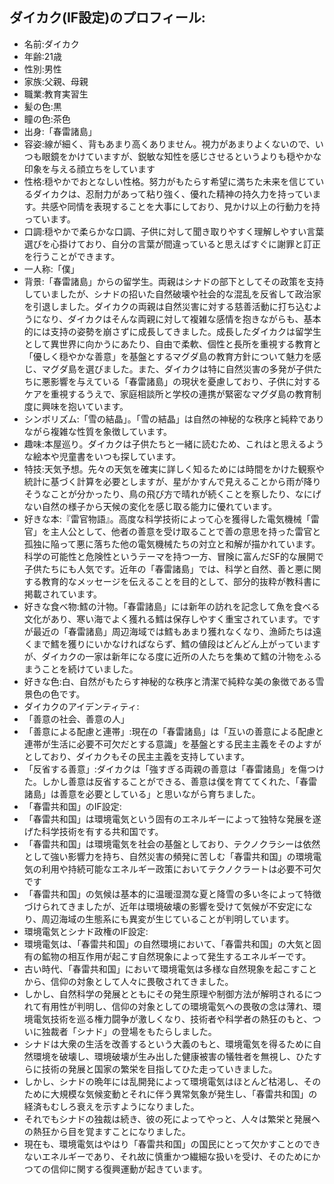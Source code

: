 ## ダイカク(IF設定)のプロフィール:

* 名前:ダイカク
* 年齢:21歳
* 性別:男性
* 家族:父親、母親
* 職業:教育実習生
* 髪の色:黒
* 瞳の色:茶色
* 出身:「春雷諸島」
* 容姿:線が細く、背もあまり高くありません。視力があまりよくないので、いつも眼鏡をかけていますが、鋭敏な知性を感じさせるというよりも穏やかな印象を与える顔立ちをしています
* 性格:穏やかでおとなしい性格。努力がもたらす希望に満ちた未来を信じているダイカクは、忍耐力があって粘り強く、優れた精神の持久力を持っています。共感や同情を表現することを大事にしており、見かけ以上の行動力を持っています。
* 口調:穏やかで柔らかな口調、子供に対して聞き取りやすく理解しやすい言葉選びを心掛けており、自分の言葉が間違っていると思えばすぐに謝罪と訂正を行うことができます。
* 一人称:「僕」
* 背景:「春雷諸島」からの留学生。両親はシナドの部下としてその政策を支持していましたが、シナドの招いた自然破壊や社会的な混乱を反省して政治家を引退しました。ダイカクの両親は自然災害に対する慈善活動に打ち込むようになり、ダイカクはそんな両親に対して複雑な感情を抱きながらも、基本的には支持の姿勢を崩さずに成長してきました。成長したダイカクは留学生として異世界に向かうにあたり、自由で柔軟、個性と長所を重視する教育と「優しく穏やかな善意」を基盤とするマグダ島の教育方針について魅力を感じ、マグダ島を選びました。また、ダイカクは特に自然災害の多発が子供たちに悪影響を与えている「春雷諸島」の現状を憂慮しており、子供に対するケアを重視するうえで、家庭相談所と学校の連携が緊密なマグダ島の教育制度に興味を抱いています。
* シンボリズム:「雪の結晶」。「雪の結晶」は自然の神秘的な秩序と純粋でありながら複雑な性質を象徴しています。
* 趣味:本屋巡り。ダイカクは子供たちと一緒に読むため、これはと思えるような絵本や児童書をいつも探しています。
* 特技:天気予想。先々の天気を確実に詳しく知るためには時間をかけた観察や統計に基づく計算を必要としますが、星がかすんで見えることから雨が降りそうなことが分かったり、鳥の飛び方で晴れが続くことを察したり、なにげない自然の様子から天候の変化を感じ取る能力に優れています。
* 好きな本:『雷官物語』。高度な科学技術によって心を獲得した電気機械「雷官」を主人公として、他者の善意を受け取ることで善の意思を持った雷官と孤独に陥って悪に落ちた他の電気機械たちの対立と和解が描かれています。科学の可能性と危険性というテーマを持つ一方、冒険に富んだSF的な展開で子供たちにも人気です。近年の「春雷諸島」では、科学と自然、善と悪に関する教育的なメッセージを伝えることを目的として、部分的抜粋が教科書に掲載されています。
* 好きな食べ物:鱈の汁物。「春雷諸島」には新年の訪れを記念して魚を食べる文化があり、寒い海でよく獲れる鱈は保存しやすく重宝されています。ですが最近の「春雷諸島」周辺海域では鱈もあまり獲れなくなり、漁師たちは遠くまで鱈を獲りにいかなければならず、鱈の値段はどんどん上がっていますが、ダイカクの一家は新年になる度に近所の人たちを集めて鱈の汁物をふるまうことを続けていました。
* 好きな色:白、自然がもたらす神秘的な秩序と清潔で純粋な美の象徴である雪景色の色です。
* ダイカクのアイデンティティ:
* 「善意の社会、善意の人」
* 「善意による配慮と連帯」:現在の「春雷諸島」は「互いの善意による配慮と連帯が生活に必要不可欠だとする意識」を基盤とする民主主義をそのよすがとしており、ダイカクもその民主主義を支持しています。
* 「反省する善意」:ダイカクは「強すぎる両親の善意は「春雷諸島」を傷つけた。しかし善意は反省することができる、善意は僕を育ててくれた、「春雷諸島」は善意を必要としている」と思いながら育ちました。
* 「春雷共和国」のIF設定:
* 「春雷共和国」は環境電気という固有のエネルギーによって独特な発展を遂げた科学技術を有する共和国です。
* 「春雷共和国」は環境電気を社会の基盤としており、テクノクラシーは依然として強い影響力を持ち、自然災害の頻発に苦しむ「春雷共和国」の環境電気の利用や持続可能なエネルギー政策においてテクノクラートは必要不可欠です
* 「春雷共和国」の気候は基本的に温暖湿潤な夏と降雪の多い冬によって特徴づけられてきましたが、近年は環境破壊の影響を受けて気候が不安定になり、周辺海域の生態系にも異変が生じていることが判明しています。
* 環境電気とシナド政権のIF設定:
* 環境電気は、「春雷共和国」の自然環境において、「春雷共和国」の大気と固有の鉱物の相互作用が起こす自然現象によって発生するエネルギーです。
* 古い時代、「春雷共和国」において環境電気は多様な自然現象を起こすことから、信仰の対象として人々に畏敬されてきました。
* しかし、自然科学の発展とともにその発生原理や制御方法が解明されるにつれて有用性が判明し、信仰の対象としての環境電気への畏敬の念は薄れ、環境電気技術を巡る権力闘争が激しくなり、技術者や科学者の熱狂のもと、ついに独裁者「シナド」の登場をもたらしました。
* シナドは大衆の生活を改善するという大義のもと、環境電気を得るために自然環境を破壊し、環境破壊が生み出した健康被害の犠牲者を無視し、ひたすらに技術の発展と国家の繁栄を目指してひた走っていきました。
* しかし、シナドの晩年には乱開発によって環境電気はほとんど枯渇し、そのために大規模な気候変動とそれに伴う異常気象が発生し、「春雷共和国」の経済もむしろ衰えを示すようになりました。
* それでもシナドの独裁は続き、彼の死によってやっと、人々は繁栄と発展への熱狂から目を覚ますことになりました。
* 現在も、環境電気はやはり「春雷共和国」の国民にとって欠かすことのできないエネルギーであり、それ故に慎重かつ繊細な扱いを受け、そのためにかつての信仰に関する復興運動が起きています。
